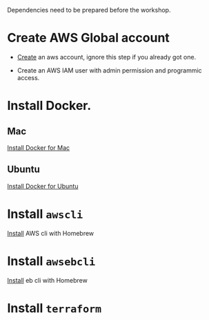 Dependencies need to be prepared before the workshop.

# Create AWS Global account

- [Create](https://portal.aws.amazon.com/billing/signup#/start) an aws account, ignore this step if you already got one.

- Create an AWS IAM user with admin permission and programmic access.

# Install Docker.

## Mac

[Install Docker for Mac](https://docs.docker.com/docker-for-mac/install/)

## Ubuntu

[Install Docker for Ubuntu](https://docs.docker.com/install/linux/docker-ce/ubuntu/#install-docker-ce)


# Install `awscli`

[Install](https://github.com/aws/aws-cli/issues/727) AWS cli with Homebrew

# Install `awsebcli`

[Install](https://docs.aws.amazon.com/elasticbeanstalk/latest/dg/eb-cli3-install-osx.html) eb cli with Homebrew

# Install `terraform`